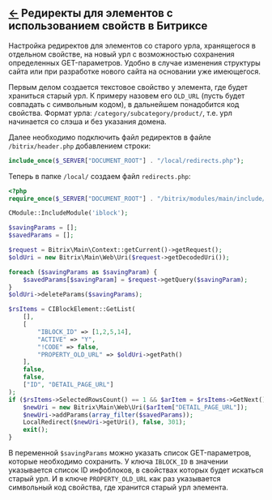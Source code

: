 [&larr;](readme.md "Битрикс") Редиректы для элементов с использованием свойств в Битриксе
-----------------------------------------------------------------------------------------

Настройка редиректов для элементов со старого урла, хранящегося в отдельном свойстве, на новый урл с возможностью сохранения определенных GET-параметров. Удобно в случае изменения структуры сайта или при разработке нового сайта на основании уже имеющегося.

Первым делом создается текстовое свойство у элемента, где будет храниться старый урл. К примеру назовем его `OLD_URL` (пусть будет совпадать с символьным кодом), в дальнейшем понадобится код свойства. Формат урла: `/category/subcategory/product/`, т.е. урл начинается со слэша и без указания домена.

Далее необходимо подключить файл редиректов в файле `/bitrix/header.php` добавлением строки:

```php
include_once($_SERVER["DOCUMENT_ROOT"] . "/local/redirects.php");
```

Теперь в папке `/local/` создаем файл `redirects.php`:

```php
<?php
require_once($_SERVER["DOCUMENT_ROOT"] . "/bitrix/modules/main/include/prolog_before.php");

CModule::IncludeModule('iblock');

$savingParams = [];
$savedParams = [];

$request = Bitrix\Main\Context::getCurrent()->getRequest();
$oldUri = new Bitrix\Main\Web\Uri($request->getDecodedUri());

foreach ($savingParams as $savingParam) {
    $savedParams[$savingParam] = $request->getQuery($savingParam);
}
$oldUri->deleteParams($savingParams);

$rsItems = CIBlockElement::GetList(
    [],
    [
        "IBLOCK_ID" => [1,2,5,14],
        "ACTIVE" => "Y",
        "!CODE" => false,
        "PROPERTY_OLD_URL" => $oldUri->getPath()
    ],
    false,
    false,
    ["ID", "DETAIL_PAGE_URL"]
);
if ($rsItems->SelectedRowsCount() == 1 && $arItem = $rsItems->GetNext()) {
    $newUri = new Bitrix\Main\Web\Uri($arItem["DETAIL_PAGE_URL"]);
    $newUri->addParams(array_filter($savedParams));
    LocalRedirect($newUri->getUri(), false, 301);
    exit();
}
```

В переменной `$savingParams` можно указать список GET-параметров, которые необходимо сохранить. У ключа `IBLOCK_ID` в значении указывается список ID инфоблоков, в свойствах которых будет искаться старый урл. И в ключе `PROPERTY_OLD_URL` как раз указывается символьный код свойства, где хранится старый урл элемента.
